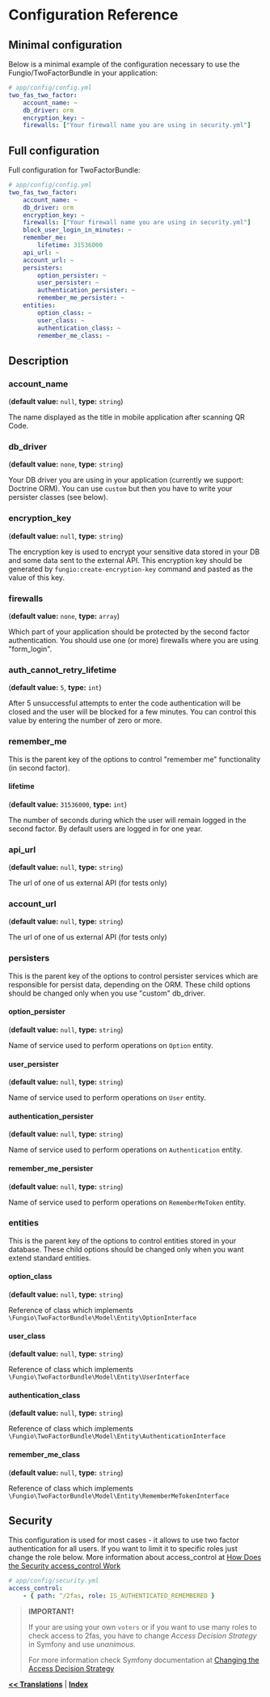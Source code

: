 Configuration Reference
=======================

Minimal configuration
---------------------

Below is a minimal example of the configuration necessary to use the Fungio/TwoFactorBundle
in your application:

```yaml
# app/config/config.yml
two_fas_two_factor:
    account_name: ~
    db_driver: orm
    encryption_key: ~
    firewalls: ["Your firewall name you are using in security.yml"]
```

Full configuration
------------------

Full configuration for TwoFactorBundle:

```yaml
# app/config/config.yml
two_fas_two_factor:
    account_name: ~
    db_driver: orm
    encryption_key: ~
    firewalls: ["Your firewall name you are using in security.yml"]
    block_user_login_in_minutes: ~
    remember_me:
        lifetime: 31536000
    api_url: ~
    account_url: ~
    persisters:
        option_persister: ~
        user_persister: ~
        authentication_persister: ~
        remember_me_persister: ~
    entities:
        option_class: ~
        user_class: ~
        authentication_class: ~
        remember_me_class: ~
```
Description
-----------

### **account_name**
(**default value:** `null`, **type:** `string`)

The name displayed as the title in mobile application after scanning QR Code.

### **db_driver**
(**default value:** `none`, **type:** `string`)

Your DB driver you are using in your application (currently we support: Doctrine ORM).
You can use `custom` but then you have to write your persister classes (see below).

### **encryption_key**
(**default value:** `null`, **type:** `string`)

The encryption key is used to encrypt your sensitive data stored in your DB and some data sent to the external API.
This encryption key should be generated by ``fungio:create-encryption-key`` command and pasted as the value of this key.

### **firewalls**
(**default value:** `none`, **type:** `array`)

Which part of your application should be protected by the second factor authentication.
You should use one (or more) firewalls where you are using "form_login".

### **auth_cannot_retry_lifetime**
(**default value:** `5`, **type:** `int`)

After 5 unsuccessful attempts to enter the code authentication will be closed and the user will be blocked for a few minutes.
You can control this value by entering the number of zero or more.

### **remember_me**

This is the parent key of the options to control "remember me" functionality (in second factor).

#### **lifetime**
(**default value:** `31536000`, **type:** `int`)

The number of seconds during which the user will remain logged in the second factor. By default users are logged in for one year.

### **api_url**
(**default value:** `null`, **type:** `string`)

The url of one of us external API (for tests only)

### **account_url**
(**default value:** `null`, **type:** `string`)

The url of one of us external API (for tests only)

### **persisters**

This is the parent key of the options to control persister services which are responsible for persist data, depending on the ORM.
These child options should be changed only when you use "custom" db_driver.

#### **option_persister**
(**default value:** `null`, **type:** `string`)

Name of service used to perform operations on `Option` entity.

#### **user_persister**
(**default value:** `null`, **type:** `string`)

Name of service used to perform operations on `User` entity.

#### **authentication_persister**
(**default value:** `null`, **type:** `string`)

Name of service used to perform operations on `Authentication` entity.

#### **remember_me_persister**
(**default value:** `null`, **type:** `string`)

Name of service used to perform operations on `RememberMeToken` entity.

### **entities**

This is the parent key of the options to control entities stored in your database.
These child options should be changed only when you want extend standard entities.

#### **option_class**
(**default value:** `null`, **type:** `string`)

Reference of class which implements `\Fungio\TwoFactorBundle\Model\Entity\OptionInterface`

#### **user_class**
(**default value:** `null`, **type:** `string`)

Reference of class which implements `\Fungio\TwoFactorBundle\Model\Entity\UserInterface`

#### **authentication_class**
(**default value:** `null`, **type:** `string`)

Reference of class which implements `\Fungio\TwoFactorBundle\Model\Entity\AuthenticationInterface`

#### **remember_me_class**
(**default value:** `null`, **type:** `string`)

Reference of class which implements `\Fungio\TwoFactorBundle\Model\Entity\RememberMeTokenInterface`


Security
--------

This configuration is used for most cases - it allows to use two factor authentication for all users.
If you want to limit it to specific roles just change the role below.
More information about access_control at [How Does the Security access_control Work](http://symfony.com/doc/current/security/access_control.html)

```yaml
# app/config/security.yml
access_control:
    - { path: ^/2fas, role: IS_AUTHENTICATED_REMEMBERED }
```

> **IMPORTANT!**
>
>If your are using your own ``voters`` or if you want to use many roles to check access to 2fas, you have to change *Access Decision Strategy* in Symfony and use *unanimous*.
> 
>For more information check Symfony documentation at [Changing the Access Decision Strategy](http://symfony.com/doc/current/security/voters.html#changing-the-access-decision-strategy)

[**<< Translations**](translations.md) | [**Index**](index.md)